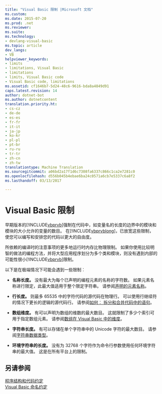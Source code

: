 ```yaml
---
title: "Visual Basic 限制 |Microsoft 文档"
ms.custom: 
ms.date: 2015-07-20
ms.prod: .net
ms.reviewer: 
ms.suite: 
ms.technology:
- devlang-visual-basic
ms.topic: article
dev_langs:
- VB
helpviewer_keywords:
- limits
- limitations, Visual Basic
- limitations
- limits, Visual Basic code
- Visual Basic code, limitations
ms.assetid: cf1646b7-5d24-48c6-9616-bda8a4849d91
caps.latest.revision: 14
author: dotnet-bot
ms.author: dotnetcontent
translation.priority.ht:
- cs-cz
- de-de
- es-es
- fr-fr
- it-it
- ja-jp
- ko-kr
- pl-pl
- pt-br
- ru-ru
- tr-tr
- zh-cn
- zh-tw
translationtype: Machine Translation
ms.sourcegitcommit: a06bd2a17f1d6c7308fa6337c866c1ca2e7281c0
ms.openlocfilehash: d556b045b4ebae6ba24c0571a6cb7e5337c6a8f2
ms.lasthandoff: 03/13/2017

---
```

# <a name="visual-basic-limitations"></a>Visual Basic 限制
早期版本的[!INCLUDE[vbprvb](../../../csharp/programming-guide/concepts/linq/includes/vbprvb_md.md)]强制在代码中，如变量名的长度的边界中的模块和模块的大小允许的变量的数目。 在[!INCLUDE[vbprvblong](../../../visual-basic/developing-apps/customizing-extending-my/includes/vbprvblong_md.md)]，已放宽这些限制，使您可以编写和安排您的代码以更大的自由度。  
  
 所依赖的编译时的注意事项的更多地运行时内存比物理限制。 如果你使用比较明智的做法的编程方法，并将大型应用程序划分为多个类和模块，则没有遇到内部的可能性很小[!INCLUDE[vbprvb](../../../csharp/programming-guide/concepts/linq/includes/vbprvb_md.md)]限制。  
  
 以下是在极端情况下可能会遇到一些限制︰  
  
-   **名称长度。** 没有最大为每个已声明的编程元素的名称的字符数。 如果元素名称进行限定，此最大值适用于整个限定字符串。 请参阅[声明的元素名称](../../../visual-basic/programming-guide/language-features/declared-elements/declared-element-names.md)。  
  
-   **行长度。** 则最多 65535 中的字符代码的源代码在物理行。 可以使用行继续符的情况下更长的逻辑的源代码行。 请参阅[如何︰ 拆分和合并代码中的语句](../../../visual-basic/programming-guide/program-structure/how-to-break-and-combine-statements-in-code.md)。  
  
-   **数组维度。** 有可以声明为数组的维数的最大数目。 这就限制了多少个索引可用于指定数组元素。 请参阅[数组在 Visual Basic 中的维度](../../../visual-basic/programming-guide/language-features/arrays/array-dimensions.md)。  
  
-   **字符串长度。** 有可以存储在单个字符串中的 Unicode 字符的最大数目。 请参阅[字符串数据类型](../../../visual-basic/language-reference/data-types/string-data-type.md)。  
  
-   **环境字符串的长度。** 没有为 32768 个字符作为命令行参数使用任何环境字符串的最大值。 这是在所有平台上的限制。  
  
## <a name="see-also"></a>另请参阅  
 [程序结构和代码约定](../../../visual-basic/programming-guide/program-structure/program-structure-and-code-conventions.md)   
 [Visual Basic 命名约定](../../../visual-basic/programming-guide/program-structure/naming-conventions.md)
